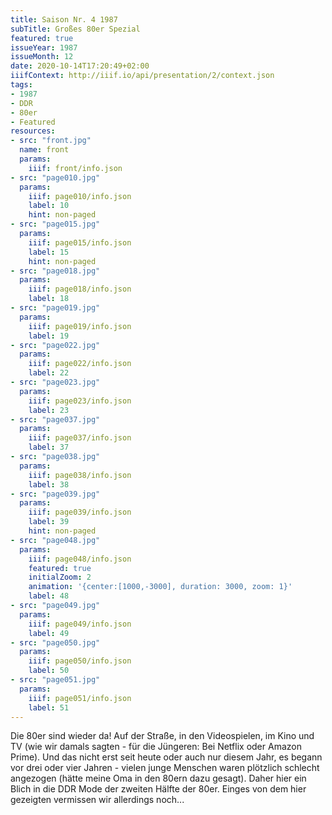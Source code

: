 ```yaml
---
title: Saison Nr. 4 1987
subTitle: Großes 80er Spezial
featured: true
issueYear: 1987
issueMonth: 12
date: 2020-10-14T17:20:49+02:00
iiifContext: http://iiif.io/api/presentation/2/context.json
tags:
- 1987
- DDR
- 80er
- Featured
resources:
- src: "front.jpg"
  name: front
  params:
    iiif: front/info.json
- src: "page010.jpg"
  params:
    iiif: page010/info.json
    label: 10
    hint: non-paged
- src: "page015.jpg"
  params:
    iiif: page015/info.json
    label: 15
    hint: non-paged
- src: "page018.jpg"
  params:
    iiif: page018/info.json
    label: 18
- src: "page019.jpg"
  params:
    iiif: page019/info.json
    label: 19
- src: "page022.jpg"
  params:
    iiif: page022/info.json
    label: 22
- src: "page023.jpg"
  params:
    iiif: page023/info.json
    label: 23
- src: "page037.jpg"
  params:
    iiif: page037/info.json
    label: 37
- src: "page038.jpg"
  params:
    iiif: page038/info.json
    label: 38
- src: "page039.jpg"
  params:
    iiif: page039/info.json
    label: 39
    hint: non-paged
- src: "page048.jpg"
  params:
    iiif: page048/info.json
    featured: true
    initialZoom: 2
    animation: '{center:[1000,-3000], duration: 3000, zoom: 1}'
    label: 48
- src: "page049.jpg"
  params:
    iiif: page049/info.json
    label: 49
- src: "page050.jpg"
  params:
    iiif: page050/info.json
    label: 50
- src: "page051.jpg"
  params:
    iiif: page051/info.json
    label: 51
---
```

Die 80er sind wieder da! Auf der Straße, in den Videospielen, im Kino und TV (wie wir damals sagten - für die Jüngeren: Bei Netflix oder Amazon Prime).<!--more-->
Und das nicht erst seit heute oder auch nur diesem Jahr, es begann vor drei oder vier Jahren - vielen junge Menschen waren plötzlich schlecht angezogen (hätte meine Oma in den 80ern dazu gesagt). Daher hier ein Blich in die DDR Mode der zweiten Hälfte der 80er.
Einges von dem hier gezeigten vermissen wir allerdings noch...
